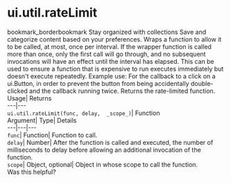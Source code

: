  
#  ui.util.rateLimit 
bookmark_borderbookmark Stay organized with collections  Save and categorize content based on your preferences.
Wraps a function to allow it to be called, at most, once per interval. If the wrapper function is called more than once, only the first call will go through, and no subsequent invocations will have an effect until the interval has elapsed. This can be used to ensure a function that is expensive to run executes immediately but doesn't execute repeatedly. 
Example use: For the callback to a click on a ui.Button, in order to prevent the button from being accidentally double-clicked and the callback running twice.
Returns the rate-limited function.
Usage| Returns  
---|---  
`ui.util.rateLimit(func, delay,  _scope_)`| Function  
Argument| Type| Details  
---|---|---  
`func`| Function| Function to call.  
`delay`| Number| After the function is called and executed, the number of milliseconds to delay before allowing an additional invocation of the function.  
`scope`| Object, optional| Object in whose scope to call the function.  
Was this helpful?
